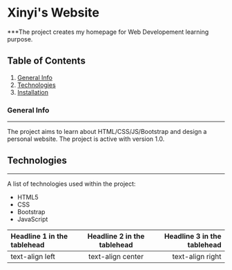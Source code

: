 # Xinyi's Website
***The project creates my homepage for Web Developement learning purpose.

## Table of Contents
1. [General Info](#general-info)
2. [Technologies](#technologies)
3. [Installation](#installation)

### General Info
***
The project aims to learn about HTML/CSS/JS/Bootstrap and design a personal website. The project is active with version 1.0.

## Technologies
***
A list of technologies used within the project:
* HTML5
* CSS
* Bootstrap
* JavaScript


| Headline 1 in the tablehead | Headline 2 in the tablehead | Headline 3 in the tablehead |
|:--------------|:-------------:|--------------:|
| text-align left | text-align center | text-align right |
